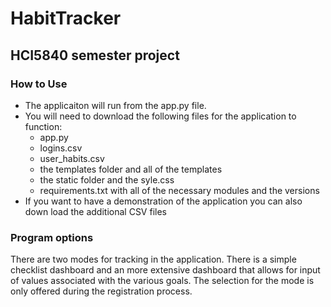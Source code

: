 # HabitTracker
## HCI5840 semester project

### How to Use
- The applicaiton will run from the app.py file.
- You will need to download the following files for the application to function:
  - app.py
  - logins.csv
  - user_habits.csv
  - the templates folder and all of the templates
  - the static folder and the syle.css
  - requirements.txt with all of the necessary modules and the versions
- If you want to have a demonstration of the application you can also down load the additional CSV files

### Program options
There are two modes for tracking in the application. There is a simple checklist dashboard and an more extensive dashboard that allows for input of values associated with the various goals.
The selection for the mode is only offered during the registration process.







